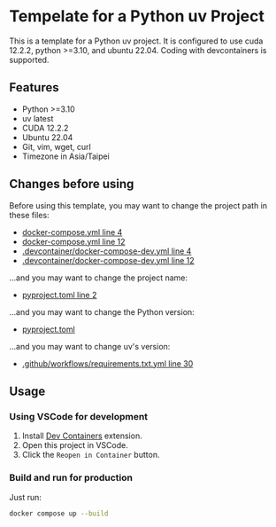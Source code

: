 # Tempelate for a Python uv Project

This is a template for a Python uv project. It is configured to use cuda 12.2.2, python >=3.10, and ubuntu 22.04. Coding with devcontainers is supported.

## Features

- Python >=3.10
- uv latest
- CUDA 12.2.2
- Ubuntu 22.04
- Git, vim, wget, curl
- Timezone in Asia/Taipei

## Changes before using

Before using this template, you may want to change the project path in these files:
- [docker-compose.yml line 4](./docker-compose.yml#L4)
- [docker-compose.yml line 12](./docker-compose.yml#L12)
- [.devcontainer/docker-compose-dev.yml line 4](./.devcontainer/docker-compose-dev.yml#L4)
- [.devcontainer/docker-compose-dev.yml line 12](./.devcontainer/docker-compose-dev.yml#L12)

...and you may want to change the project name:
- [pyproject.toml line 2](./pyproject.toml#L2)

...and you may want to change the Python version:
- [pyproject.toml](./pyproject.toml#L9)

...and you may want to change uv's version:
- [.github/workflows/requirements.txt.yml line 30](./.github/workflows/requirements.txt.yml#L30)

## Usage

### Using VSCode for development

1. Install [Dev Containers](https://marketplace.visualstudio.com/items?itemName=ms-vscode-remote.remote-containers) extension.
2. Open this project in VSCode.
3. Click the `Reopen in Container` button.

### Build and run for production

Just run:

```sh
docker compose up --build
```
